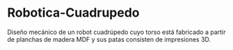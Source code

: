 # Robotica-Cuadrupedo
Diseño mecánico de un robot cuadrúpedo cuyo torso está fabricado a partir de planchas de madera MDF y sus patas consisten de impresiones 3D.
